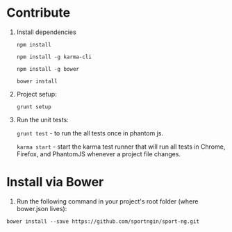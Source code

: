 Contribute
===============

1. Install dependencies

   ```npm install```

   ```npm install -g karma-cli```

   ```npm install -g bower```

   ```bower install```

2. Project setup:

    ```grunt setup```

2. Run the unit tests:

    ```grunt test``` - to run the all tests once in phantom js.

    ```karma start``` - start the karma test runner that will run all tests in Chrome, Firefox, and PhantomJS whenever a project file changes.



Install via Bower
==============

1. Run the following command in your project's root folder (where bower.json lives):

```bower install --save https://github.com/sportngin/sport-ng.git```
